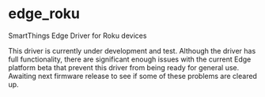 # edge_roku
SmartThings Edge Driver for Roku devices

This driver is currently under development and test. Although the driver has full functionality, there are significant enough issues with the current Edge platform beta that prevent this driver from being ready for general use.  Awaiting next firmware release to see if some of these problems are cleared up.
